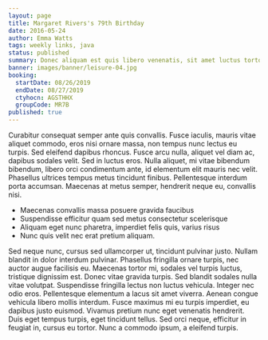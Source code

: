 ```yaml
---
layout: page
title: Margaret Rivers's 79th Birthday
date: 2016-05-24
author: Emma Watts
tags: weekly links, java
status: published
summary: Donec aliquam est quis libero venenatis, sit amet luctus tortor.
banner: images/banner/leisure-04.jpg
booking:
  startDate: 08/26/2019
  endDate: 08/27/2019
  ctyhocn: AGSTHHX
  groupCode: MR7B
published: true
---
```

Curabitur consequat semper ante quis convallis. Fusce iaculis, mauris vitae aliquet commodo, eros nisi ornare massa, non tempus nunc lectus eu turpis. Sed eleifend dapibus rhoncus. Fusce arcu nulla, aliquet vel diam ac, dapibus sodales velit. Sed in luctus eros. Nulla aliquet, mi vitae bibendum bibendum, libero orci condimentum ante, id elementum elit mauris nec velit. Phasellus ultrices tempus metus tincidunt finibus. Pellentesque interdum porta accumsan. Maecenas at metus semper, hendrerit neque eu, convallis nisi.

* Maecenas convallis massa posuere gravida faucibus
* Suspendisse efficitur quam sed metus consectetur scelerisque
* Aliquam eget nunc pharetra, imperdiet felis quis, varius risus
* Nunc quis velit nec erat pretium aliquam.

Sed neque nunc, cursus sed ullamcorper ut, tincidunt pulvinar justo. Nullam blandit in dolor interdum pulvinar. Phasellus fringilla ornare turpis, nec auctor augue facilisis eu. Maecenas tortor mi, sodales vel turpis luctus, tristique dignissim est. Donec vitae gravida turpis. Sed blandit sodales nulla vitae volutpat. Suspendisse fringilla lectus non luctus vehicula. Integer nec odio eros.
Pellentesque elementum a lacus sit amet viverra. Aenean congue vehicula libero mollis interdum. Fusce maximus mi eu turpis imperdiet, eu dapibus justo euismod. Vivamus pretium nunc eget venenatis hendrerit. Duis eget tempus turpis, eget tincidunt tellus. Sed orci neque, efficitur in feugiat in, cursus eu tortor. Nunc a commodo ipsum, a eleifend turpis.
